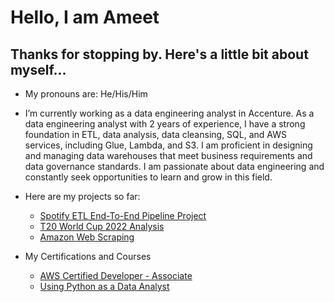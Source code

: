 # Hello, I am Ameet

## Thanks for stopping by. Here's a little bit about myself...


- My pronouns are: He/His/Him
-  I’m currently working as a data engineering analyst in Accenture. As a data engineering analyst with 2 years of experience, I have a strong foundation in ETL, data analysis, data cleansing, SQL, and AWS services, including Glue, Lambda, and S3. I am proficient in designing and managing data warehouses that meet business requirements and data governance
standards. I am passionate about data engineering and constantly seek opportunities to learn and grow in this field.

- Here are my projects so far: 
  - [Spotify ETL End-To-End Pipeline Project](https://github.com/ameetsinghmanyal/spotify-etl-aws-data-pipeline-project)
  - [T20 World Cup 2022 Analysis](https://github.com/ameetsinghmanyal/t20-world-cup-2022-analysis)
  - [Amazon Web Scraping](https://github.com/ameetsinghmanyal/amazon-web-scraping)
  
- My Certifications and Courses
  - [AWS Certified Developer - Associate](https://www.credly.com/badges/41c1a8b3-70aa-4e16-a7d3-35fc2d5e9005?source=linked_in_profile)
  - [Using Python as a Data Analyst](https://www.coursera.org/account/accomplishments/certificate/YQPM28KVL4XM)
  
